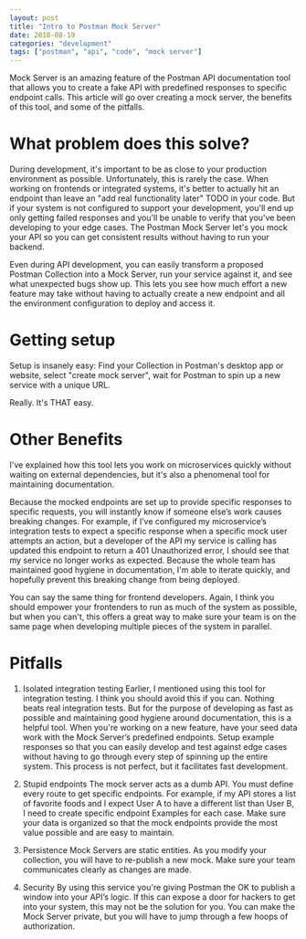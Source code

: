 ```yaml
---
layout: post
title: "Intro to Postman Mock Server"
date: 2018-08-19
categories: "development"
tags: ["postman", "api", "code", "mock server"]
---
```


Mock Server is an amazing feature of the Postman API documentation tool that allows you to create a fake API with predefined responses to specific endpoint calls. This article will go over creating a mock server, the benefits of this tool, and some of the pitfalls.

# What problem does this solve?

During development, it's important to be as close to your production environment as possible. Unfortunately, this is rarely the case. When working on frontends or integrated systems, it's better to actually hit an endpoint than leave an "add real functionality later" TODO in your code. But if your system is not configured to support your development, you'll end up only getting failed responses and you'll be unable to verify that you've been developing to your edge cases. The Postman Mock Server let's you mock your API so you can get consistent results without having to run your backend.

Even during API development, you can easily transform a proposed Postman Collection into a Mock Server, run your service against it, and see what unexpected bugs show up. This lets you see how much effort a new feature may take without having to actually create a new endpoint and all the environment configuration to deploy and access it.

# Getting setup

Setup is insanely easy: Find your Collection in Postman's desktop app or website, select "create mock server", wait for Postman to spin up a new service with a unique URL. 

Really. It's THAT easy.

# Other Benefits

I've explained how this tool lets you work on microservices quickly without waiting on external dependencies, but it's also a phenomenal tool for maintaining documentation.

Because the mocked endpoints are set up to provide specific responses to specific requests, you will instantly know if someone else’s work causes breaking changes. For example, if I’ve configured my microservice’s integration tests to expect a specific response when a specific mock user attempts an action, but a developer of the API my service is calling has updated this endpoint to return a 401 Unauthorized error, I should see that my service no longer works as expected. Because the whole team has maintained good hygiene in documentation, I'm able to iterate quickly, and hopefully prevent this breaking change from being deployed.

You can say the same thing for frontend developers. Again, I think you should empower your frontenders to run as much of the system as possible, but when you can't, this offers a great way to make sure your team is on the same page when developing multiple pieces of the system in parallel.

# Pitfalls

1) Isolated integration testing
Earlier, I mentioned using this tool for integration testing. I think you should avoid this if you can. Nothing beats real integration tests. But for the purpose of developing as fast as possible and maintaining good hygiene around documentation, this is a helpful tool. When you're working on a new feature, have your seed data work with the Mock Server’s predefined endpoints. Setup example responses so that you can easily develop and test against edge cases without having to go through every step of spinning up the entire system. This process is not perfect, but it facilitates fast development.

2) Stupid endpoints
The mock server acts as a dumb API. You must define every route to get specific endpoints. For example, if my API stores a list of favorite foods and I expect User A to have a different list than User B, I need to create specific endpoint Examples for each case. Make sure your data is organized so that the mock endpoints provide the most value possible and are easy to maintain.

3) Persistence
Mock Servers are static entities. As you modify your collection, you will have to re-publish a new mock. Make sure your team communicates clearly as changes are made.

4) Security
By using this service you're giving Postman the OK to publish a window into your API’s logic. If this can expose a door for hackers to get into your system, this may not be the solution for you. You can make the Mock Server private, but you will have to jump through a few hoops of authorization.
